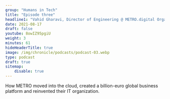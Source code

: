 ```yaml
---
group: "Humans in Tech"
title: "Episode three"
headline1: "Vahid Gharavi, Director of Engineering @ METRO.digital Organization"
date: 2021-08-17
draft: false
youtube: 8owIZ95pgiU
weight: 3
minutes: 61
hideHeaderTitle: true
image: /img/chronicle/podcasts/podcast-03.webp
type: podcast
draft: true
sitemap:
    disable: true
---
```


How METRO moved into the cloud, created a billion-euro global business platform and reinvented their IT organization.
